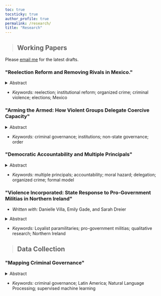 ```yaml
---
toc: true
tocsticky: true
author_profile: true
permalink: /research/
title: "Research"
---
```

> ## Working Papers

Please [email me](mailto:adee.weller@emory.edu) for the latest drafts.

### "Reelection Reform and Removing Rivals in Mexico."

<details>
  <summary>Abstract</summary>
 What is the effect of introducing reelection on criminal engagement in elections? Examining an electoral reform in Mexico, I argue that reelection can bring stability to the ties between criminal groups and local politicians. Politicians may be incentivized to collude with organized crime to win reelection, and, armed with longer political horizons, the long-term deals they make with criminal groups may be more credible. When one criminal group has a monopoly on illicit power, this collusion may result in lower levels of violence against politicians. On the other hand, reelection also increases the value of office. Where groups compete for control of localities, this can incentivize violence during an election, followed by a period of stability after the winner is established. To test this theory, I exploit the staggered implementation of electoral reform in Mexico. Using a multi-period difference-in-differences design with an original dataset of attacks on local politicians, I find that reelection had a negative effect on violence, regardless of the degree of competition between groups. I also examine other indicators of engagement, such as the number of candidates, concentrations of vote shares, and electoral crimes. Further, I find attacks in municipalities had spillover effects, precipitating attacks nearby. This paper contributes to the larger literature which seeks to understand the interaction of organized crime, politics, and institutional reforms.
</details>

* _Keywords:_ reelection; institutional reform; organized crime; criminal violence; elections; Mexico

### "Arming the Armed: How Violent Groups Delegate Coercive Capacity"

<details>
  <summary>Abstract</summary> 
  Violent armed groups around the world formally designate institutions, from specialized coercive institutions to ones that provide services. For groups that seek to reform, remove, or supplant the state, these institutions are a mechanism of direct governance by which the groups can impose a new political or social order. For groups which do not seek statehood, however, these institutions help them achieve their non-political goals, such as economic ones. However, because these groups do not rival the state, they can also co-opt state institutions and govern indirectly. This project examines the trade-off that non-state-seeking groups face when choosing an institutional arrangement. They can govern indirectly, through co-opting state institutions, or directly by developing their own institutions. Indirect governance establishes immediate access to state power, but introduces principal-agent problems. When the state is unable to serve a faithful agent, groups may choose to form their own institutions. These can be more effective but also are much more costly to establish and maintain. I examine this conceptualization using qualitative evidence of coercive institutions by criminal groups in Mexico (1990-2010).
</details>

 * _Keywords:_ criminal governance; institutions; non-state governance; order

### "Democratic Accountability and Multiple Principals"

<details>
  <summary>Abstract</summary>
How does the introduction of competing principals impact voters' ability to hold politicians accountable? This project builds off of canonical models of democratic accountability, which frame reelection as a chance for voters to solve the moral hazard problem they face with politicians. Here, however, there is a second principal who is also vying for control of the politician, as the agent, but who has fundamentally divergent goals from the voters. This principal also has a different set of skills which they can employ to coerce the official, using both bribes and threats. The politician, therefore, must appraise the risks they face and the value of holding office, given the incentives offered by each of the principals. This model has broad applications, applying wherever principals, armed with differing capacities, compete for control of an agent.
</details>

 * _Keywords:_ multiple principals; accountability; moral hazard; delegation; organized crime; formal model


### "Violence Incorporated: State Response to Pro-Government Militias in Northern Ireland"

 * _Written with:_ Danielle Villa, Emily Gade, and Sarah Dreier

<details>
  <summary>Abstract</summary>
    Pro-government militias (PGMs) actively participate in conflicts around the world. Yet governments openly support select PGMs, maintain covert links with certain PGMs, and ignore or actively suppress  others. Why do states support some pro-government militias and de-legitimize others, particularly when the militias engage in similar behavior? We develop a formal model of government decision-making in this process, and contextualize this model with an in-depth analysis of the early years of Britain's ``Troubles in Northern Ireland.'' We analyze 8,430 recently declassified documents from the United Kingdom Prime Ministers’ security-based Correspondence Files (1969-1974), which detail the British government's internal attitudes and behaviors toward more than 20 Loyalist PGM groups. We argue that states balance their military needs with goals of social control and engagement with supporters. This project provides the first internal account of governmental attitudes towards PGMs, contributing to a greater understanding of the factors that influence the decision-making process of governments in conflict. 
</details>

 * _Keywords:_ Loyalist paramilitaries; pro-government militias; qualitative research; Northern Ireland





> ## Data Collection

### "Mapping Criminal Governance"

<details>
  <summary>Abstract</summary>
How do criminal groups govern? While our understanding of governance by criminal organizations has grown, there is little systematic data to map it. This project seeks to address this gap. Using newspaper articles from _The New York Times_ containing the names of more than 50 randomly selected groups from across Latin America, this project implements a supervised machine learning approach to code more than thirty indicators of criminal governance. This indicators include who is governing (what group or groups), how they are governing (enforcing rules, collecting taxes, distributing goods), and who they are governing (civilians, other criminals, or the state). This project seeks to expand our understanding of criminal governance across the globe.
</details>

 * _Keywords:_ criminal governance; Latin America; Natural Language Processing; supervised machine learning
